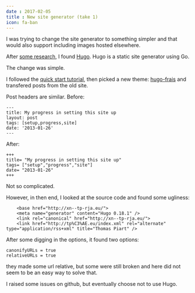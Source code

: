 ```yaml
---
date : 2017-02-05
title : New site generator (take 1)
icon: fa-ban
---
```

I was trying to change the site generator to something simpler and that would also support including images hosted elsewhere.

After [some research](https://www.staticgen.com/), I found [Hugo](https://gohugo.io). Hugo is a static site generator using Go.

The change was simple.

I followed the [quick start tutorial](https://gohugo.io/overview/quickstart/), then picked a new theme: [hugo-frais](https://github.com/the2ne/hugo-frais) and transfered posts from the old site.

Post headers are similar. Before:
```
---
title: My progress in setting this site up
layout: post
tags: [setup,progress,site]
date: '2013-01-26'
---
```
After:
```
+++
title= "My progress in setting this site up"
tags= ["setup","progress","site"]
date= "2013-01-26"
+++
```
Not so complicated.

However, in then end, I looked at the source code and found some ugliness:
```
    <base href="http://xn--tp-rja.eu/">
    <meta name="generator" content="Hugo 0.18.1" />
    <link rel="canonical" href="http://xn--tp-rja.eu/">
    <link href="http://tp%C3%AE.eu/index.xml" rel="alternate" type="application/rss+xml" title="Thomas Piart" />
```
After some digging in the options, it found two options:
```
canonifyURLs = true
relativeURLs = true
```
they made some url relative, but some were still broken and here did not seem to be an easy way to solve that.

I raised some issues on github, but eventually choose not to use Hugo.
